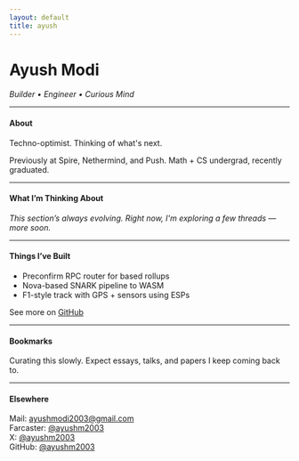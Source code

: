 ```yaml
---
layout: default
title: ayush 
---
```


# **Ayush Modi**  
*Builder • Engineer • Curious Mind*

---

#### About  
Techno-optimist. Thinking of what's next. 

Previously at Spire, Nethermind, and Push.
Math + CS undergrad, recently graduated.

---

#### What I’m Thinking About  
*This section’s always evolving. Right now, I'm exploring a few threads — more soon.*

---

#### Things I’ve Built  
- Preconfirm RPC router for based rollups    
- Nova-based SNARK pipeline to WASM  
- F1-style track with GPS + sensors using ESPs 

See more on [GitHub](https://github.com/ayushm2003)

---

#### Bookmarks  
Curating this slowly. Expect essays, talks, and papers I keep coming back to.

---

#### Elsewhere
Mail: [ayushmodi2003@gmail.com](mailto:ayushmodi2003@gmail.com)  
Farcaster: [@ayushm2003](https://warpcast.com/ayushm.eth)  
X: [@ayushm2003](https://x.com/ayushm2003)  
GitHub: [@ayushm2003](https://github.com/ayushm2003)
